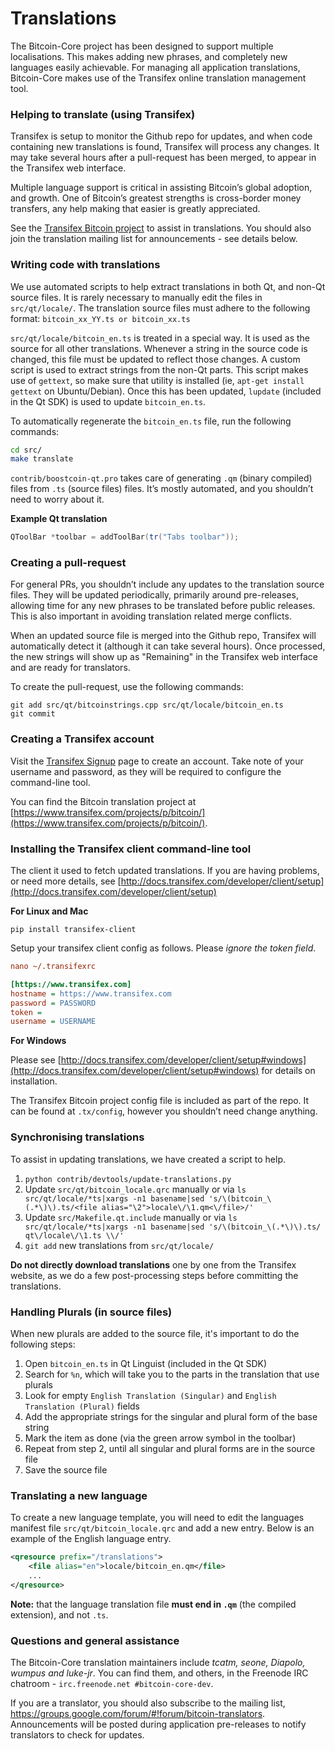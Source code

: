 Translations
============

The Bitcoin-Core project has been designed to support multiple localisations. This makes adding new phrases, and completely new languages easily achievable. For managing all application translations, Bitcoin-Core makes use of the Transifex online translation management tool.

### Helping to translate (using Transifex)
Transifex is setup to monitor the Github repo for updates, and when code containing new translations is found, Transifex will process any changes. It may take several hours after a pull-request has been merged, to appear in the Transifex web interface.

Multiple language support is critical in assisting Bitcoin’s global adoption, and growth. One of Bitcoin’s greatest strengths is cross-border money transfers, any help making that easier is greatly appreciated.

See the [Transifex Bitcoin project](https://www.transifex.com/projects/p/bitcoin/) to assist in translations. You should also join the translation mailing list for announcements - see details below.

### Writing code with translations
We use automated scripts to help extract translations in both Qt, and non-Qt source files. It is rarely necessary to manually edit the files in `src/qt/locale/`. The translation source files must adhere to the following format:
`bitcoin_xx_YY.ts or bitcoin_xx.ts`

`src/qt/locale/bitcoin_en.ts` is treated in a special way. It is used as the source for all other translations. Whenever a string in the source code is changed, this file must be updated to reflect those changes. A custom script is used to extract strings from the non-Qt parts. This script makes use of `gettext`, so make sure that utility is installed (ie, `apt-get install gettext` on Ubuntu/Debian). Once this has been updated, `lupdate` (included in the Qt SDK) is used to update `bitcoin_en.ts`.

To automatically regenerate the `bitcoin_en.ts` file, run the following commands:
```sh
cd src/
make translate
```

`contrib/boostcoin-qt.pro` takes care of generating `.qm` (binary compiled) files from `.ts` (source files) files. It’s mostly automated, and you shouldn’t need to worry about it.

**Example Qt translation**
```cpp
QToolBar *toolbar = addToolBar(tr("Tabs toolbar"));
```

### Creating a pull-request
For general PRs, you shouldn’t include any updates to the translation source files. They will be updated periodically, primarily around pre-releases, allowing time for any new phrases to be translated before public releases. This is also important in avoiding translation related merge conflicts.

When an updated source file is merged into the Github repo, Transifex will automatically detect it (although it can take several hours). Once processed, the new strings will show up as "Remaining" in the Transifex web interface and are ready for translators.

To create the pull-request, use the following commands:
```
git add src/qt/bitcoinstrings.cpp src/qt/locale/bitcoin_en.ts
git commit
```

### Creating a Transifex account
Visit the [Transifex Signup](https://www.transifex.com/signup/) page to create an account. Take note of your username and password, as they will be required to configure the command-line tool.

You can find the Bitcoin translation project at [https://www.transifex.com/projects/p/bitcoin/](https://www.transifex.com/projects/p/bitcoin/).

### Installing the Transifex client command-line tool
The client it used to fetch updated translations. If you are having problems, or need more details, see [http://docs.transifex.com/developer/client/setup](http://docs.transifex.com/developer/client/setup)

**For Linux and Mac**

`pip install transifex-client`

Setup your transifex client config as follows. Please *ignore the token field*.

```ini
nano ~/.transifexrc

[https://www.transifex.com]
hostname = https://www.transifex.com
password = PASSWORD
token =
username = USERNAME
```

**For Windows**

Please see [http://docs.transifex.com/developer/client/setup#windows](http://docs.transifex.com/developer/client/setup#windows) for details on installation.

The Transifex Bitcoin project config file is included as part of the repo. It can be found at `.tx/config`, however you shouldn’t need change anything.

### Synchronising translations
To assist in updating translations, we have created a script to help.

1. `python contrib/devtools/update-translations.py`
2. Update `src/qt/bitcoin_locale.qrc` manually or via
   `ls src/qt/locale/*ts|xargs -n1 basename|sed 's/\(bitcoin_\(.*\)\).ts/<file alias="\2">locale\/\1.qm<\/file>/'`
3. Update `src/Makefile.qt.include` manually or via
   `ls src/qt/locale/*ts|xargs -n1 basename|sed 's/\(bitcoin_\(.*\)\).ts/  qt\/locale\/\1.ts \\/'`
4. `git add` new translations from `src/qt/locale/`

**Do not directly download translations** one by one from the Transifex website, as we do a few post-processing steps before committing the translations.

### Handling Plurals (in source files)
When new plurals are added to the source file, it's important to do the following steps:

1. Open `bitcoin_en.ts` in Qt Linguist (included in the Qt SDK)
2. Search for `%n`, which will take you to the parts in the translation that use plurals
3. Look for empty `English Translation (Singular)` and `English Translation (Plural)` fields
4. Add the appropriate strings for the singular and plural form of the base string
5. Mark the item as done (via the green arrow symbol in the toolbar)
6. Repeat from step 2, until all singular and plural forms are in the source file
7. Save the source file

### Translating a new language
To create a new language template, you will need to edit the languages manifest file `src/qt/bitcoin_locale.qrc` and add a new entry. Below is an example of the English language entry.

```xml
<qresource prefix="/translations">
    <file alias="en">locale/bitcoin_en.qm</file>
    ...
</qresource>
```

**Note:** that the language translation file **must end in `.qm`** (the compiled extension), and not `.ts`.

### Questions and general assistance
The Bitcoin-Core translation maintainers include *tcatm, seone, Diapolo, wumpus and luke-jr*. You can find them, and others, in the Freenode IRC chatroom - `irc.freenode.net #bitcoin-core-dev`.

If you are a translator, you should also subscribe to the mailing list, https://groups.google.com/forum/#!forum/bitcoin-translators. Announcements will be posted during application pre-releases to notify translators to check for updates.
